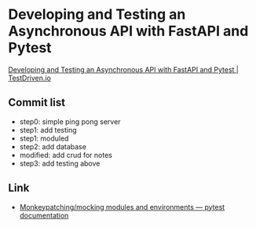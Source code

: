 # Developing and Testing an Asynchronous API with FastAPI and Pytest

[Developing and Testing an Asynchronous API with FastAPI and Pytest \| TestDriven\.io](https://testdriven.io/blog/fastapi-crud/)

## Commit list

* step0: simple ping pong server
* step1: add testing
* step1: moduled
* step2: add database
* modified: add crud for notes
* step3: add testing above

## Link

* [Monkeypatching/mocking modules and environments — pytest documentation](https://docs.pytest.org/en/latest/monkeypatch.html)

